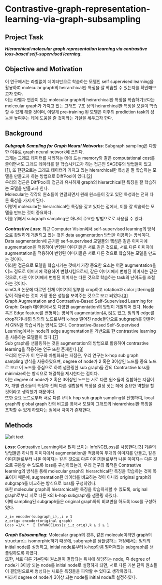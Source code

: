 # Contrastive-graph-representation-learning-via-graph-subsampling

## Project Task 
_**Hierarchical molecular graph representation learning via contrastive loss-based self-supervised learning.**_

## Objective and Motivation 
이 연구에서는 라벨없이 데이터만으로 학습하는 모델인 self supervised learning을 활용하여 molecular graph의 heirarchical한 특징을 잘 학습할 수 있는지를 확인해보고자 한다.  
이는 라벨과 연관이 있는 molecular graph의 heirarchical한 특징을 학습하기보다는 molecular graph가 가지고 있는 그래프 구조 상의 heirarchical한 특징을 모델이 학습할 수 있게 해줄 것이며, 이렇게 pre-training 된 모델은 이후의 prediction task의 성능을 높여주는 데에 도움을 줄 것이라는 가설을 세우고자 한다.  

## Background 
_**Subgraph Sampling for Graph Neural Networks**_: Subgraph sampling은 다양한 이유로 graph neural network에 쓰인다.  
크게는 그래프 데이터를 처리하는 데에 드는 memory와 같은 computational cost를 줄이면서도 그래프 데이터를 잘 학습시키고자 하는 접근인 SAGE류의 방법들이 있고[[1]], 또 한편으로는 그래프 데이터가 가지고 있는 hierarchical한 특성을 잘 학습하는 모델을 만들고자 하는 방법으로 DiffPool이 있다.[[2]]  
우리의 접근은 DiffPool의 접근과 유사하게 graph의 hierarchical한 특징을 잘 학습하는 모델을 만들고자 한다.  
Molecular는 각각의 원소들이 연결되면서 원래 원소들이 갖고 있던 특성과는 전혀 다른 특성을 가지게 된다.  
이렇게 molecular는 hierarchical한 특징을 갖고 있다는 점에서, 이를 잘 학습하는 모델을 만드는 것이 중요하다.  
이를 위해서 subgraph sampling은 하나의 주요한 방법으로로 사용될 수 있다.  
  
_**Contrastive Loss**_: 최근 Computer Vision에서 self-supervised learning의 방식으로 활발하게 개발되고 있는 것은 data augmentation 방법을 이용하는 방식이다.  
Data augmentation에 근거한 self-supervised 모델들의 핵심은 같은 이미지에 augmentation을 적용하여 변형된 이미지들은 서로 같은 것으로, 서로 다른 이미지에 augmentation을 적용하여 변형된 이미지들은 서로 다른 것으로 학습하는 모델을 만드는 것이다.  
이러한 접근으로 모델을 학습시키는 것에서 가장 중요한 요소는 어떤 augmentation을 어느 정도로 이미지에 적용하여 변형시킴으로써, 같은 이미지에서 변형된 이미지는 같은 것으로, 다른 이미지에서 변형된 이미지는 다른 것으로 학습하는 task의 난이도를 조절하는 것이다.  
simCLR 논문에 따르면 전체 이미지의 일부를 crop하고 rotation과 color jittering을 같이 적용하는 것이 가장 좋은 성능을 보여주는 것으로 보고 되었다.[[3]]   
Graph Augmentation and Contrastive-Based Self-Supervised Learning for Graph: Graph 데이터에서도 다양한 augmentation의 방법이 개발되어 있다. 
Node 혹은 Edge feature를 변형하는 방식의 augmentation[[4], [5]]도 있고, 임의의 edge를 drop하거나[[6]] 임의의 노드로부터 k-hop 떨어진 node들만으로 subgraph를 만들어서 GNN을 학습시키는 방식도 있다. 
Contrastive-Based Self-Supervised Learning에서는 node와 edge augmentation을 기반으로 한 contrastive learning을 사용하는 모델들이 있다.[[7]]  
Sub graph를 샘플링하는 것을 augmentation의 방법으로 활용하여 contrastive learning을 적용하는 연구 또한 존재한다.[[8]]  
우리의 연구가 이 연구와 차별화되는 지점은, 우리 연구는 k-hop sub graph sampling 방식을 사용하였으며, degree of node가 2 혹은 3이상인 노드를 중요 노드로 보고 이 노드를 중심으로 하여 샘플링한 sub graph들 간의 Contrastive loss를 minimize하는 방식으로 해결책을 제시한다는 점이다.  
이는 degree of node가 2 혹은 3이상인 노드는 서로 다른 원소들이 결합하는 지점이자, 개별 원소들의 특징과 전혀 다른 결합물의 특징을 결정 짓는 데에 중요한 역할을 할 것이라고 생각했기 때문이다.  
또한 중요 노드로부터 서로 다른 k의 k-hop sub graph sampling을 진행하여, local graph와 global graph 간의 비교를 통해서 모델이 그래프의 hierarchical한 특징을 포착할 수 있게 하였다는 점에서 차이가 존재한다.  

## Methods 
![alt text](http://url/to/img.png)

_**Loss**_: Contrastive Learning에서 많이 쓰이는 InfoNCELoss를 사용한다.[[3]]
기존의 방법들은 하나의 이미지에서 augmentation을 적용하여 두개의 이미지를 만들고, 같은 이미지들로부터 나온 이미지는 같은 것으로 다른 이미지들로부터 나온 이미지는 다른 것으로 구분할 수 있도록 loss를 구성하였는데, 우리 연구의 목적은 Contrastive learning의 방식을 통해 molecular graph의 hierarchical한 특징을 학습하는 것이 목표이기 때문에, augmentation된 데이터를 비교하는 것이 아니라 original graph와 subgraph를 비교하는 방식으로 loss를 구성하였다.  
또한 molecular graph의 hierarchical한 특징을 학습하게할 수 있도록, original graph로부터 서로 다른 k의 k-hop subgraph를 샘플링 하였다.  
이때 sampling된 subgraph들은 original graph와의 비교만을 하도록 loss를 구성하였다.  
```  
z_i= encoder(subgraph_i),,i ≥ 1 
z_orig= encoder(original graph) 
Loss =1/k *  Σ InfoNCELoss(z_i,z_orig),k ≥ i ≥ 1 
```

_**Graph Subsampling**_: Molecular graph의 경우, 같은 molecule이라면 graph의 structure는 isomorphic하기 때문에, subgraph를 샘플링하는 과정에서는 임의의 initial node를 설정하고, initial node로부터 k-hop만큼 떨어져있는 subgraph를 샘플링하도록 하였다.  
또한, 서로 다른 기본단위 원소들이 결합되는 위치에 해당하는 node, 즉 degree of node가 3이상 되는 node를 initial node로 설정하게 되면, 서로 다른 기본 단위 원소들이 결합됨으로써 형성되는 새로운 특징들을 파악할 수 있다고 생각하였다.  
따라서 degree of node가 3이상 되는 node를 initial node로 설정하였다. 

 
[1]: https://arxiv.org/abs/1810.00826
[2]: https://papers.nips.cc/paper/2018/hash/e77dbaf6759253c7c6d0efc5690369c7-Abstract.html
[3]: https://proceedings.mlr.press/v119/chen20j.html
[4]: https://bhooi.github.io/papers/nodeaug_kdd20.pdf
[5]: https://people.ece.umn.edu/users/ayasin/Publications.html
[6]: https://arxiv.org/abs/1907.10903
[7]: https://arxiv.org/abs/2103.00111
[8]: https://arxiv.org/pdf/2009.10273.pdf
